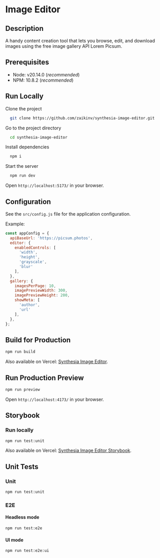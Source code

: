 # Image Editor

## Description

A handy content creation tool that lets you browse, edit, and download images using the free image gallery
API Lorem Picsum.

## Prerequisites

- Node: v20.14.0 (_recommended_)
- NPM: 10.8.2 (_recommended_)

## Run Locally

Clone the project

```bash
  git clone https://github.com/zaikinv/synthesia-image-editor.git
```

Go to the project directory

```bash
  cd synthesia-image-editor
```

Install dependencies

```bash
  npm i
```

Start the server

```bash
  npm run dev
```

Open `http://localhost:5173/` in your browser.

## Configuration

See the `src/config.js` file for the application configuration. 

Example:

```javascript
const appConfig = {
  apiBaseUrl: 'https://picsum.photos',
  editor: {
    enabledControls: [
      'width', 
      'height', 
      'grayscale', 
      'blur'
    ],
  },
  gallery: {
    imagesPerPage: 10,
    imagePreviewWidth: 300,
    imagePreviewHeight: 200,
    showMeta: [
      'author', 
      'url'
    ],
  },
};
```

## Build for Production

```bash
npm run build
```

Also available on Vercel: [Synthesia Image Editor](https://synthesia-image-editor-fawn.vercel.app/).

## Run Production Preview

```bash
npm run preview
```

Open `http://localhost:4173/` in your browser.

## Storybook

### Run locally

```bash
npm run test:unit
```

Also available on Vercel: [Synthesia Image Editor Storybook](https://synthesia-image-editor-storybook.vercel.app).

## Unit Tests

### Unit

```bash
npm run test:unit
```

### E2E

#### Headless mode

```bash
npm run test:e2e
```

#### UI mode

```bash
npm run test:e2e:ui  
```
